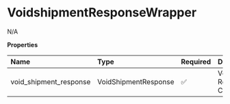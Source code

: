 # VoidshipmentResponseWrapper

N/A

**Properties**

| Name                   | Type                 | Required | Description              |
| :--------------------- | :------------------- | :------- | :----------------------- |
| void_shipment_response | VoidShipmentResponse | ✅       | Void Response Container. |

<!-- This file was generated by liblab | https://liblab.com/ -->
